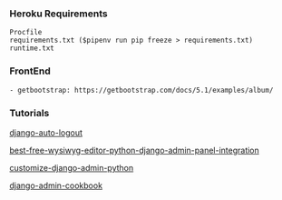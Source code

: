 ### Heroku Requirements
```
Procfile
requirements.txt ($pipenv run pip freeze > requirements.txt)
runtime.txt

```
### FrontEnd
```
- getbootstrap: https://getbootstrap.com/docs/5.1/examples/album/
```
### Tutorials
[django-auto-logout](https://pypi.org/project/django-auto-logout/)

[best-free-wysiwyg-editor-python-django-admin-panel-integration](https://blog.devgenius.io/best-free-wysiwyg-editor-python-django-admin-panel-integration-d9cb30da1dba)

[customize-django-admin-python](https://realpython.com/customize-django-admin-python/)

[django-admin-cookbook](https://books.agiliq.com/projects/django-admin-cookbook/en/latest/export.html)

